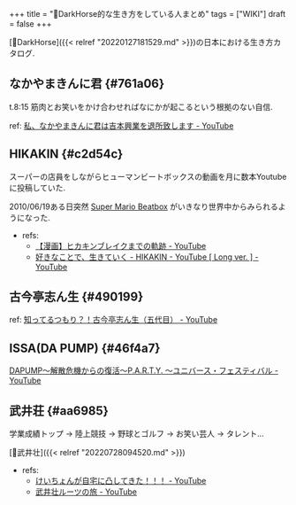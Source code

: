 +++
title = "📝DarkHorse的な生き方をしている人まとめ"
tags = ["WIKI"]
draft = false
+++

[📝DarkHorse]({{< relref "20220127181529.md" >}})の日本における生き方カタログ.


## なかやまきんに君 {#761a06}

t.8:15 筋肉とお笑いをかけ合わせればなにかが起こるという根拠のない自信.

ref: [私、なかやまきんに君は吉本興業を退所致します - YouTube](https://www.youtube.com/watch?v=XWckaSCeMEs)


## HIKAKIN {#c2d54c}

スーパーの店員をしながらヒューマンビートボックスの動画を月に数本Youtubeに投稿していた.

2010/06/19ある日突然 [Super Mario Beatbox](https://www.youtube.com/watch?v=LE-JN7_rxtE) がいきなり世界中からみられるようになった.

-   refs:
    -   [【漫画】ヒカキンブレイクまでの軌跡 - YouTube](https://www.youtube.com/watch?v=TBC5ma1LJDM)
    -   [好きなことで、生きていく - HIKAKIN - YouTube [ Long ver. ] - YouTube](https://www.youtube.com/watch?v=PKcsiiaiDUQ)


## 古今亭志ん生 {#490199}

ref: [知ってるつもり？！古今亭志ん生（五代目） - YouTube](https://www.youtube.com/watch?v=bLFIMdfUIhA)


## ISSA(DA PUMP) {#46f4a7}

[DAPUMP～解散危機からの復活～P.A.R.T.Y. ～ユニバース・フェスティバル - YouTube](https://www.youtube.com/watch?v=_e8YygHjPvM&t=42s)


## 武井荘 {#aa6985}

学業成績トップ -> 陸上競技 -> 野球とゴルフ -> お笑い芸人 -> タレント...

[👨武井壮]({{< relref "20220728094520.md" >}})

-   refs:
    -   [けいちょんが自宅に凸してきた！！！ - YouTube](https://www.youtube.com/watch?v=SJKSkHedft0)
    -   [武井壮ルーツの旅 - YouTube](https://www.youtube.com/watch?v=_lrWimXQcPM)
